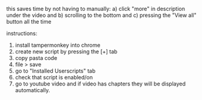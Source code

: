 this saves time by not having to manually:
a) click "more" in description under the video and 
b) scrolling to the bottom and 
c) pressing the "View all" button all the time

instructions:
1) install tampermonkey into chrome
2) create new script by pressing the [+] tab
3) copy pasta code
4) file > save
5) go to "Installed Userscripts" tab
6) check that script is enabled/on
7) go to youtube video and if video has chapters they will be displayed automatically.
